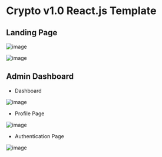 # Crypto v1.0 React.js Template

## Landing Page

![image](https://user-images.githubusercontent.com/108793449/236654241-eb48ea13-17e3-48d6-b22e-4650a0a91cce.png)

![image](https://user-images.githubusercontent.com/108793449/234428009-5f8db6e8-7dc7-427a-9658-f4a33e30c6e6.png)

## Admin Dashboard

- Dashboard

![image](https://user-images.githubusercontent.com/108793449/234428104-634a3db3-99ce-43f9-9869-5383ae4dd297.png)

- Profile Page

![image](https://user-images.githubusercontent.com/108793449/234428166-69377e9e-4782-4a83-ab93-371e6f5be9e2.png)

- Authentication Page

![image](https://user-images.githubusercontent.com/108793449/234428200-b49d316a-4b5f-496e-a70a-436f7cc4b9d5.png)

